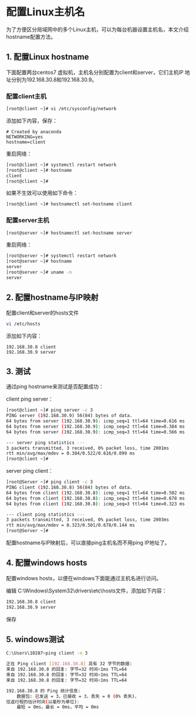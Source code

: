 # 配置Linux主机名
为了方便区分局域网中的多个Linux主机，可以为每台机器设置主机名，本文介绍hostname配置方法。

<!--more-->


## 1. 配置Linux hostname
下面配置两台centos7 虚拟机，主机名分别配置为client和server，它们主机IP 地址分别为192.168.30.8和192.168.30.9。

### 配置client主机
```sh
[root@client ~]# vi /etc/sysconfig/network
```
添加如下内容，保存：
```text
# Created by anaconda
NETWORKING=yes
hostname=client
```
重启网络：
```sh
[root@client ~]# systemctl restart network
[root@client ~]# hostname
client
[root@client ~]# 
```
如果不生效可以使用如下命令：
```sh
[root@client ~]# hostnamectl set-hostname client
```
### 配置server主机
```sh
[root@server ~]# hostnamectl set-hostname server
```
重启网络：
```sh
[root@server ~]# systemctl restart network
[root@server ~]# hostname
server
[root@server ~]# uname -n
server
```

## 2. 配置hostname与IP映射
配置client和server的hosts文件
```sh
vi /etc/hosts
```
添加如下内容：
```text
192.168.30.8 client
192.168.30.9 server
```

## 3. 测试
通过ping hostname来测试是否配置成功：

client ping server：
```sh
[root@client ~]# ping server -c 3
PING server (192.168.30.9) 56(84) bytes of data.
64 bytes from server (192.168.30.9): icmp_seq=1 ttl=64 time=0.616 ms
64 bytes from server (192.168.30.9): icmp_seq=2 ttl=64 time=0.384 ms
64 bytes from server (192.168.30.9): icmp_seq=3 ttl=64 time=0.566 ms

--- server ping statistics ---
3 packets transmitted, 3 received, 0% packet loss, time 2001ms
rtt min/avg/max/mdev = 0.384/0.522/0.616/0.099 ms
[root@client ~]# 
```

server ping client：
```sh
[root@Server ~]# ping client -c 3
PING client (192.168.30.8) 56(84) bytes of data.
64 bytes from client (192.168.30.8): icmp_seq=1 ttl=64 time=0.502 ms
64 bytes from client (192.168.30.8): icmp_seq=2 ttl=64 time=0.678 ms
64 bytes from client (192.168.30.8): icmp_seq=3 ttl=64 time=0.323 ms

--- client ping statistics ---
3 packets transmitted, 3 received, 0% packet loss, time 2003ms
rtt min/avg/max/mdev = 0.323/0.501/0.678/0.144 ms
[root@Server ~]# 
```

配置hostname与IP映射后，可以直接ping主机名而不用ping IP地址了。

## 4. 配置windows hosts
配置windows hosts，以便在windows下面能通过主机名进行访问。

编辑 C:\Windows\System32\drivers\etc\hosts文件，添加如下内容：
```sh
192.168.30.8 client
192.168.30.9 server
```
保存

## 5. windows测试

```sh
C:\Users\10287>ping client -n 3

正在 Ping client [192.168.30.8] 具有 32 字节的数据:
来自 192.168.30.8 的回复: 字节=32 时间<1ms TTL=64
来自 192.168.30.8 的回复: 字节=32 时间<1ms TTL=64
来自 192.168.30.8 的回复: 字节=32 时间<1ms TTL=64

192.168.30.8 的 Ping 统计信息:
    数据包: 已发送 = 3，已接收 = 3，丢失 = 0 (0% 丢失)，
往返行程的估计时间(以毫秒为单位):
    最短 = 0ms，最长 = 0ms，平均 = 0ms
```



